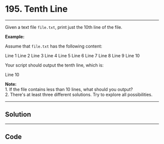 # 195. Tenth Line

---

Given a text file `file.txt`, print just the 10th line of the file.

**Example:**

Assume that `file.txt` has the following content:


Line 1
Line 2
Line 3
Line 4
Line 5
Line 6
Line 7
Line 8
Line 9
Line 10


Your script should output the tenth line, which is:


Line 10


**Note:**  
1\. If the file contains less than 10 lines, what should you output?  
2\. There's at least three different solutions. Try to explore all possibilities.

---

## Solution



---

## Code
```python


```